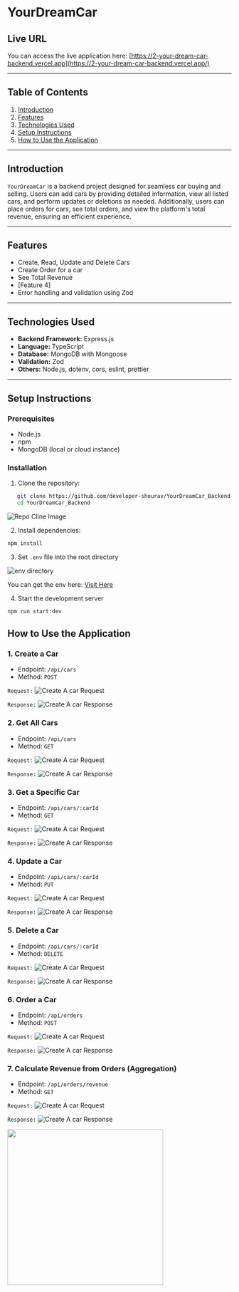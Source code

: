# YourDreamCar

## Live URL

You can access the live application here: [https://2-your-dream-car-backend.vercel.app](https://2-your-dream-car-backend.vercel.app/)

---

## Table of Contents

1. [Introduction](#introduction)
2. [Features](#features)
3. [Technologies Used](#technologies-used)
4. [Setup Instructions](#setup-instructions)
5. [How to Use the Application](#how-to-use-the-application)

---

## Introduction

`YourDreamCar` is a backend project designed for seamless car buying and selling. Users can add cars by providing detailed information, view all listed cars, and perform updates or deletions as needed. Additionally, users can place orders for cars, see total orders, and view the platform's total revenue, ensuring an efficient experience.

---

## Features

- Create, Read, Update and Delete Cars
- Create Order for a car
- See Total Revenue
- [Feature 4]
- Error handling and validation using Zod

---

## Technologies Used

- **Backend Framework:** Express.js
- **Language:** TypeScript
- **Database:** MongoDB with Mongoose
- **Validation:** Zod
- **Others:** Node.js, dotenv, cors, eslint, prettier

---

## Setup Instructions

### Prerequisites

- Node.js
- npm
- MongoDB (local or cloud instance)

### Installation

1. Clone the repository:

```bash
   git clone https://github.com/developer-shourav/YourDreamCar_Backend.git
   cd YourDreamCar_Backend
```

![Repo Cline Image](./README-Img/clone-repo.png)

2. Install dependencies:

```bash
npm install
```

3. Set `.env` file into the root directory

![env directory](./README-Img/env-img.png) <br/>

You can get the env here: [Visit Here](https://docs.google.com/document/d/16SSu0_09Y8Ur1_6_xXQRDHXuJwx0j9UuFakO-wq8Gok/edit?usp=sharing)

4. Start the development server

```cmd
npm run start:dev
```

## How to Use the Application

### 1. Create a Car
- Endpoint: `/api/cars`
- Method: `POST`

`Request:` ![Create A car Request](./README-Img/use/createCarReq.png) 

`Response:` ![Create A car Response](./README-Img/use/createCarRes.png) 

### 2. Get All Cars
- Endpoint: `/api/cars`
- Method: `GET`

`Request:` ![Create A car Request](./README-Img/use/createCarReq.png) 

`Response:` ![Create A car Response](./README-Img/use/createCarRes.png) 

### 3. Get a Specific Car
- Endpoint: `/api/cars/:carId`
- Method: `GET`

`Request:` ![Create A car Request](./README-Img/use/createCarReq.png) 

`Response:` ![Create A car Response](./README-Img/use/createCarRes.png) 

### 4. Update a Car
- Endpoint: `/api/cars/:carId`
- Method: `PUT`

`Request:` ![Create A car Request](./README-Img/use/createCarReq.png) 

`Response:` ![Create A car Response](./README-Img/use/createCarRes.png) 

### 5. Delete a Car
- Endpoint: `/api/cars/:carId`
- Method: `DELETE`

`Request:` ![Create A car Request](./README-Img/use/createCarReq.png) 

`Response:` ![Create A car Response](./README-Img/use/createCarRes.png) 

### 6. Order a Car
- Endpoint: `/api/orders`
- Method: `POST`

`Request:` ![Create A car Request](./README-Img/use/createCarReq.png) 

`Response:` ![Create A car Response](./README-Img/use/createCarRes.png) 

### 7. Calculate Revenue from Orders (Aggregation)
- Endpoint: `/api/orders/revenue`
- Method: `GET`

`Request:` ![Create A car Request](./README-Img/use/createCarReq.png) 

`Response:` ![Create A car Response](./README-Img/use/createCarRes.png) 


<a href='https://drive.google.com/file/d/1AcWz9tT3ehQerfPaZM-5T6Xm27qKBqDK/view?usp=sharing' target=_blank> <img width='350px' src="./README-Img//watch-video-button-01.png" /></a>

